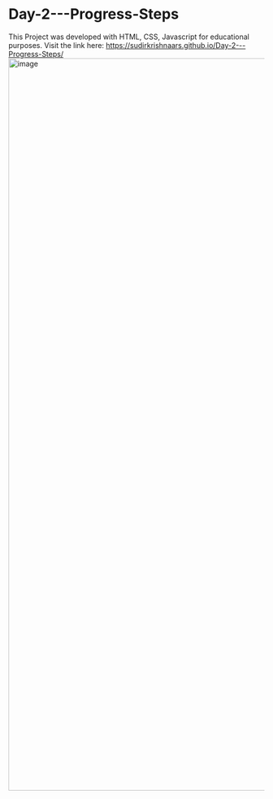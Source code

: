 # Day-2---Progress-Steps

This Project was developed with HTML, CSS, Javascript for educational purposes.
Visit the link here: https://sudirkrishnaars.github.io/Day-2---Progress-Steps/
<img width="1440" alt="image" src="https://user-images.githubusercontent.com/67383465/235423423-054e87e2-4658-4c85-97c7-f69318e615fd.png">
